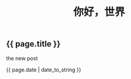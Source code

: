﻿---
layout: default
title: 你好，世界
---
<h2>{{ page.title }}</h2>
<p>the new post</p>
<p>{{ page.date | date_to_string }}</p>
